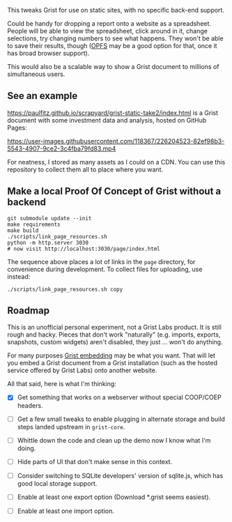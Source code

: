 This tweaks Grist for use on static sites, with no specific
back-end support.

Could be handy for dropping a report onto a website as a
spreadsheet. People will be able to view the spreadsheet,
click around in it, change selections, try changing
numbers to see what happens. They won't be able to save their
results, though ([OPFS](https://sqlite.org/wasm/doc/tip/persistence.md#opfs)
may be a good option for that, once it has broad browser support).

This would also be a scalable way to show a Grist document to
millions of simultaneous users.

## See an example

https://paulfitz.github.io/scrapyard/grist-static-take2/index.html
is a Grist document with some investment data and analysis,
hosted on GitHub Pages:

https://user-images.githubusercontent.com/118367/226204523-82ef98b3-5543-4907-9ce2-3c4fba79fd83.mp4

For neatness, I stored as many assets as I could on a CDN.
You can use this repository to collect them all to place where
you want.

## Make a local Proof Of Concept of Grist without a backend

```
git submodule update --init
make requirements
make build
./scripts/link_page_resources.sh
python -m http.server 3030
# now visit http://localhost:3030/page/index.html
```

The sequence above places a lot of links in the `page`
directory, for convenience during development. To collect
files for uploading, use instead:

```
./scripts/link_page_resources.sh copy
```

## Roadmap

This is an unofficial personal experiment, not a Grist Labs product.
It is still rough and hacky. Pieces that don't work "naturally"
(e.g. imports, exports, snapshots, custom widgets) aren't disabled, they
just ... won't do anything.

For many purposes [Grist embedding](https://support.getgrist.com/embedding/)
may be what you want. That will let you embed a Grist document
from a Grist installation (such as the hosted service offered by
Grist Labs) onto another website.

All that said, here is what I'm thinking:

 * [X] Get something that works on a webserver without special COOP/COEP headers.
 * [ ] Get a few small tweaks to enable plugging in alternate storage and build steps landed upstream in `grist-core`.
 * [ ] Whittle down the code and clean up the demo now I know what I'm doing.
 * [ ] Hide parts of UI that don't make sense in this context.
 * [ ] Consider switching to SQLite developers' version of sqlite.js, which has good local storage support.
 * [ ] Enable at least one export option (Download *.grist seems easiest).
 * [ ] Enable at least one import option.
 
